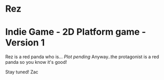 Rez
=========================================
Indie Game - 2D Platform game - Version 1
=========================================

Rez is a red panda who is... *Plot pending*
Anyway..the protagonist is a red panda so you know it's good! 

Stay tuned!
Zac
